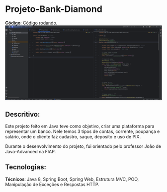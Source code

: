 # Projeto-Bank-Diamond

**Código**: Código rodando.
![imagem3](img/codigojava.png)

## Descritivo:

Este projeto feito em Java teve como objetivo, criar uma plataforma para representar um banco.
Nele temos 3 tipos de contas, corrente, poupança e salário, onde o cliente faz cadastro, saque, deposito e uso de PIX.

Durante o desenvolvimento do projeto, fui orientado pelo professor João de Java-Advanced na FIAP.

## Tecnologias:

**Técnicos**: Java 8, Spring Boot, Spring Web, Estrutura MVC, POO, Manipulação de Exceções e Respostas HTTP.
